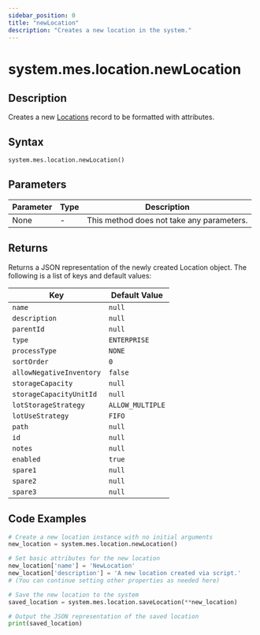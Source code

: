 ```yaml
---
sidebar_position: 0
title: "newLocation"
description: "Creates a new location in the system."
---
```


# system.mes.location.newLocation

## Description

Creates a new [Locations](../../data-model/location-model/location) record to be formatted with attributes.

## Syntax
```python
system.mes.location.newLocation()
```

## Parameters

| Parameter | Type | Description                               |
|-----------|------|-------------------------------------------|
| None      | -    | This method does not take any parameters. |

## Returns

Returns a JSON representation of the newly created Location object. The following is a list of keys and default values:

| Key                        | Default Value    |
|----------------------------|------------------|
| `name`                     | `null`           |
| `description`              | `null`           |
| `parentId`                 | `null`           |
| `type`                     | `ENTERPRISE`     |
| `processType`              | `NONE`           |
| `sortOrder`                | `0`              |
| `allowNegativeInventory`   | `false`          |
| `storageCapacity`          | `null`           |
| `storageCapacityUnitId`    | `null`           |
| `lotStorageStrategy`       | `ALLOW_MULTIPLE` |
| `lotUseStrategy`           | `FIFO`           |
| `path`                     | `null`           |
| `id`                       | `null`           |
| `notes`                    | `null`           |
| `enabled`                  | `true`           |
| `spare1`                   | `null`           |
| `spare2`                   | `null`           |
| `spare3`                   | `null`           |

## Code Examples

```python
# Create a new location instance with no initial arguments
new_location = system.mes.location.newLocation()

# Set basic attributes for the new location
new_location['name'] = 'NewLocation'
new_location['description'] = 'A new location created via script.'
# (You can continue setting other properties as needed here)

# Save the new location to the system
saved_location = system.mes.location.saveLocation(**new_location)

# Output the JSON representation of the saved location
print(saved_location)
```